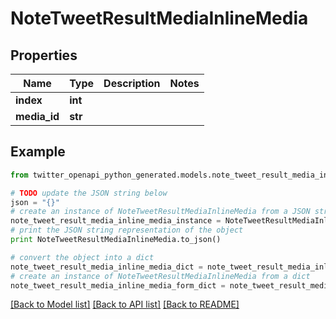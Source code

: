 # NoteTweetResultMediaInlineMedia


## Properties

Name | Type | Description | Notes
------------ | ------------- | ------------- | -------------
**index** | **int** |  | 
**media_id** | **str** |  | 

## Example

```python
from twitter_openapi_python_generated.models.note_tweet_result_media_inline_media import NoteTweetResultMediaInlineMedia

# TODO update the JSON string below
json = "{}"
# create an instance of NoteTweetResultMediaInlineMedia from a JSON string
note_tweet_result_media_inline_media_instance = NoteTweetResultMediaInlineMedia.from_json(json)
# print the JSON string representation of the object
print NoteTweetResultMediaInlineMedia.to_json()

# convert the object into a dict
note_tweet_result_media_inline_media_dict = note_tweet_result_media_inline_media_instance.to_dict()
# create an instance of NoteTweetResultMediaInlineMedia from a dict
note_tweet_result_media_inline_media_form_dict = note_tweet_result_media_inline_media.from_dict(note_tweet_result_media_inline_media_dict)
```
[[Back to Model list]](../README.md#documentation-for-models) [[Back to API list]](../README.md#documentation-for-api-endpoints) [[Back to README]](../README.md)



